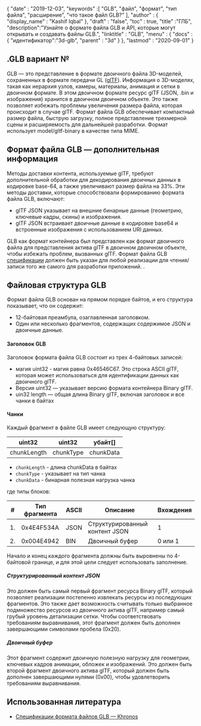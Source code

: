 {
  "date" : "2019-12-03",
  "keywords" :[ "GLB", "файл", "формат", "тип файла", "расширение", "что такое файл GLB?" ],
  "author" : {
    "display_name" : "Kashif Iqbal"
},
  "draft" : "false",
  "toc" : true,
  "title" :"ГЛБ",
  "description":"Узнайте о формате файла GLB и API, которые могут открывать и создавать файлы GLB.",
  "linktitle" : "GLB",
  "menu" : {
    "docs" : {
"идентификатор":"3d-glb",
      "parent" : "3d"
}
},
  "lastmod" : "2020-09-01"
}

## .GLB вариант №

GLB — это представление в формате двоичного файла 3D-моделей, сохраненных в формате передачи GL ([glTF](/ru/3d/gltf/)). Информация о 3D-моделях, такая как иерархия узлов, камеры, материалы, анимация и сетки в двоичном формате. В этом двоичном формате ресурс glTF (JSON, .bin и изображения) хранится в двоичном двоичном объекте. Это также позволяет избежать проблемы увеличения размера файла, которая происходит в случае glTF. Формат файла GLB обеспечивает компактный размер файла, быструю загрузку, полное представление трехмерной сцены и расширяемость для дальнейшей разработки. Формат использует model/gltf-binary в качестве типа MIME.

## Формат файла GLB — дополнительная информация

Методы доставки контента, используемые glTF, требуют дополнительной обработки для декодирования двоичных данных в кодировке base-64, а также увеличивают размер файла на 33%. Эти методы доставки, которые способствовали формированию формата файла GLB, включают:

* glTF JSON указывает на внешние бинарные данные (геометрию, ключевые кадры, скины) и изображения.
* glTF JSON встраивает двоичные данные в кодировке base64 и встроенные изображения с использованием URI данных.

GLB как формат контейнера был представлен как формат двоичного файла для представления актива glTF в двоичном двоичном объекте, чтобы избежать проблем, вызванных glTF. Формат файла GLB [спецификации](https://github.com/KhronosGroup/glTF/tree/main/specification/2.0#glb-file-format-specification) должен быть указан для любой реализации для чтения/записи того же самого для разработки приложений. .

## Файловая структура GLB

Формат файла GLB основан на прямом порядке байтов, и его структура показывает, что он содержит:

* 12-байтовая преамбула, озаглавленная заголовком.
* Один или несколько фрагментов, содержащих содержимое JSON и двоичные данные.

#### Заголовок GLB

Заголовок формата файла GLB состоит из трех 4-байтовых записей:

* магия uint32 - магия равна 0x46546C67. Это строка ASCII glTF, которая может использоваться для идентификации данных как двоичного glTF.
* Версия uint32 — указывает версию формата контейнера Binary glTF.
* uin32 length — общая длина Binary glTF, включая заголовок и все чанки в байтах

#### Чанки

Каждый фрагмент в файле GLB имеет следующую структуру:

|uint32|uint32|убайт[]
---|---|---|
|chunkLength|chunkType|chunkData

* `chunkLength` - длина chunkData в байтах
* `chunkType` - указывает на тип чанка
* `chunkData` - бинарная полезная нагрузка чанка

где типы блоков:

|# |Тип фрагмента|ASCII|Описание|Вхождения
---|---|---|---|---|
|1.|0x4E4F534A|JSON|Структурированный контент JSON|1
|2.|0x004E4942|BIN|Двоичный буфер|0 или 1

Начало и конец каждого фрагмента должны быть выровнены по 4-байтовой границе, и для этой цели следует использовать заполнение.

##### Структурированный контент JSON

Это должен быть самый первый фрагмент ресурса Binary glTF, который позволяет реализации постепенно извлекать ресурсы из последующих фрагментов. Это также дает возможность считывать только выбранное подмножество ресурсов из двоичного актива glTF, например самый грубый уровень детализации сетки. Чтобы соответствовать требованиям выравнивания, этот фрагмент должен быть дополнен завершающими символами пробела (0x20).

##### Двоичный буфер #####

Этот фрагмент содержит двоичную полезную нагрузку для геометрии, ключевых кадров анимации, обложек и изображений. Это должен быть второй фрагмент двоичного актива glTF, который должен быть дополнен завершающими нулями (0x00), чтобы удовлетворить требованиям выравнивания.

## Использованная литература ##

* [Спецификации формата файлов GLB — Khronos](/ru/3d/gltf/)

